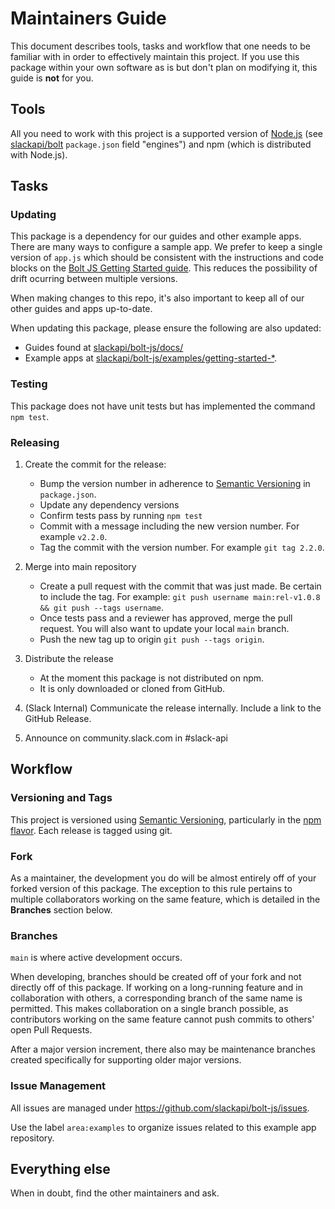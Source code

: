 # Maintainers Guide

This document describes tools, tasks and workflow that one needs to be familiar with in order to effectively maintain
this project. If you use this package within your own software as is but don't plan on modifying it, this guide is
**not** for you.

## Tools

All you need to work with this project is a supported version of [Node.js](https://nodejs.org/en/)
(see [slackapi/bolt](https://github.com/slackapi/bolt-js/) `package.json` field "engines") and npm (which is distributed with Node.js).

## Tasks

### Updating

This package is a dependency for our guides and other example apps. There are many ways to configure a sample app. We prefer to keep a single version of `app.js` which should be consistent with the instructions and code blocks on the [Bolt JS Getting Started guide](https://tools.slack.dev/bolt-js/getting-started/). This reduces the possibility of drift ocurring between multiple versions.

When making changes to this repo, it's also important to keep all of our other guides and apps up-to-date.

When updating this package, please ensure the following are also updated:

- Guides found at [slackapi/bolt-js/docs/](https://github.com/slackapi/bolt-js/tree/main/docs)
- Example apps at [slackapi/bolt-js/examples/getting-started-*](https://github.com/slackapi/bolt-js/tree/main/examples).

### Testing

This package does not have unit tests but has implemented the command `npm test`.

### Releasing

1.  Create the commit for the release:
    *  Bump the version number in adherence to [Semantic Versioning](http://semver.org/) in `package.json`.
    *  Update any dependency versions 
    *  Confirm tests pass by running `npm test`
    *  Commit with a message including the new version number. For example `v2.2.0`.
    *  Tag the commit with the version number. For example `git tag 2.2.0`.

2.  Merge into main repository
    *  Create a pull request with the commit that was just made. Be certain to include the tag. For
       example: `git push username main:rel-v1.0.8 && git push --tags username`.
    *  Once tests pass and a reviewer has approved, merge the pull request. You will also want to
       update your local `main` branch.
    *  Push the new tag up to origin `git push --tags origin`.

3.  Distribute the release
    *  At the moment this package is not distributed on npm.
    *  It is only downloaded or cloned from GitHub.

4.  (Slack Internal) Communicate the release internally. Include a link to the GitHub Release.

5.  Announce on community.slack.com in #slack-api

## Workflow

### Versioning and Tags

This project is versioned using [Semantic Versioning](http://semver.org/), particularly in the
[npm flavor](https://docs.npmjs.com/getting-started/semantic-versioning). Each release is tagged
using git.

### Fork

As a maintainer, the development you do will be almost entirely off of your forked version of this package. The exception to this rule pertains to multiple collaborators working on the same feature, which is detailed in the **Branches** section below.

### Branches

`main` is where active development occurs.

When developing, branches should be created off of your fork and not directly off of this package. If working on a long-running feature and in collaboration with others, a corresponding branch of the same name is permitted. This makes collaboration on a single branch possible, as contributors working on the same feature cannot push commits to others' open Pull Requests.

After a major version increment, there also may be maintenance branches created specifically for supporting older major versions.

### Issue Management

All issues are managed under https://github.com/slackapi/bolt-js/issues.

Use the label `area:examples` to organize issues related to this example app repository.

## Everything else

When in doubt, find the other maintainers and ask.